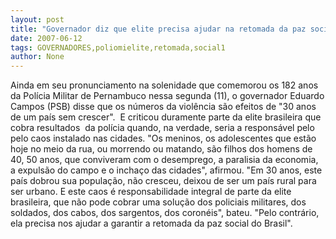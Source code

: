 ```yaml
---
layout: post
title: "Governador diz que elite precisa ajudar na retomada da paz social"
date: 2007-06-12
tags: GOVERNADORES,poliomielite,retomada,social1
author: None
---
```

Ainda em seu pronunciamento na solenidade que comemorou os 182 anos da Pol&iacute;cia Militar de Pernambuco nessa segunda (11), o governador Eduardo Campos (PSB) disse que os n&uacute;meros da viol&ecirc;ncia s&atilde;o efeitos de &quot;30 anos de um pa&iacute;s sem crescer&quot;.&nbsp; E criticou duramente parte da elite brasileira que cobra resultados&nbsp; da pol&iacute;cia quando, na verdade, seria a respons&aacute;vel pelo pelo caos instalado nas cidades.
&quot;Os meninos, os adolescentes que est&atilde;o hoje no meio da rua, ou morrendo ou matando, s&atilde;o filhos dos homens de 40, 50 anos, que conviveram com o desemprego, a paralisia da economia, a expuls&atilde;o do campo e o incha&ccedil;o das cidades&quot;, afirmou. 
&quot;Em 30 anos, este pa&iacute;s dobrou sua popula&ccedil;&atilde;o, n&atilde;o cresceu, deixou de ser um pa&iacute;s rural para ser urbano. E este caos &eacute; responsabilidade integral&nbsp;de parte da elite brasileira, que n&atilde;o pode cobrar uma solu&ccedil;&atilde;o dos policiais militares, dos soldados, dos cabos, dos sargentos, dos coron&eacute;is&quot;, bateu.
&quot;Pelo contr&aacute;rio, ela precisa nos ajudar a garantir a retomada da paz social do Brasil&quot;. 